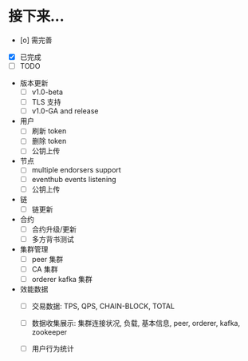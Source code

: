 # 接下来...

- [o] 需完善
- [x] 已完成
- [ ] TODO

* 版本更新
    - [ ] v1.0-beta
    - [ ] TLS 支持
    - [ ] v1.0-GA and release
    
* 用户
    - [ ] 刷新 token
    - [ ] 删除 token
    - [ ] 公钥上传

* 节点
    - [ ] multiple endorsers support
    - [ ] eventhub events listening
    - [ ] 公钥上传

* 链
    - [ ] 链更新
    
* 合约
    - [ ] 合约升级/更新
    - [ ] 多方背书测试

* 集群管理
    - [ ] peer 集群
    - [ ] CA 集群
    - [ ] orderer kafka 集群

* 效能数据
    - [ ] 交易数据: TPS, QPS, CHAIN-BLOCK, TOTAL
    - [ ] 数据收集展示: 集群连接状况, 负载, 基本信息, peer, orderer, kafka, zookeeper
    - [ ] 用户行为统计

